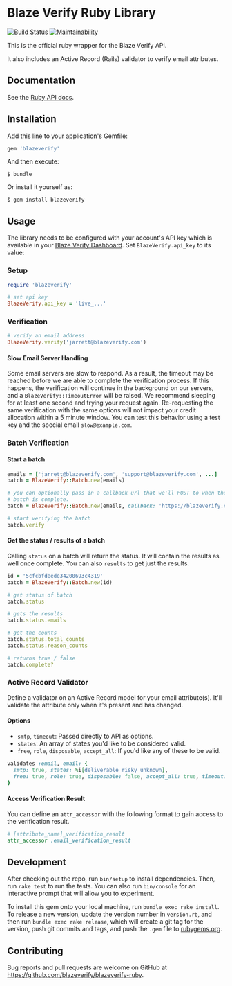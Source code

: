 # Blaze Verify Ruby Library

[![Build Status](https://travis-ci.com/blazeverify/blazeverify-ruby.svg)](https://travis-ci.com/blazeverify/blazeverify-ruby)
[![Maintainability](https://api.codeclimate.com/v1/badges/2d74c69a9155109058a7/maintainability)](https://codeclimate.com/github/blazeverify/blazeverify-ruby/maintainability)

This is the official ruby wrapper for the Blaze Verify API.

It also includes an Active Record (Rails) validator to verify email attributes.

## Documentation

See the [Ruby API docs](https://blazeverify.com/docs/api/?ruby).

## Installation

Add this line to your application's Gemfile:

```ruby
gem 'blazeverify'
```

And then execute:

    $ bundle

Or install it yourself as:

    $ gem install blazeverify

## Usage

The library needs to be configured with your account's API key which is available in your [Blaze Verify Dashboard](https://app.blazeverify.com/api). Set `BlazeVerify.api_key` to its value:

### Setup

```ruby
require 'blazeverify'

# set api key
BlazeVerify.api_key = 'live_...'
```

### Verification

```ruby
# verify an email address
BlazeVerify.verify('jarrett@blazeverify.com')
```

#### Slow Email Server Handling

Some email servers are slow to respond. As a result, the timeout may be reached
before we are able to complete the verification process. If this happens, the
verification will continue in the background on our servers, and a
`BlazeVerify::TimeoutError` will be raised. We recommend sleeping for at least
one second and trying your request again. Re-requesting the same verification
with the same options will not impact your credit allocation within a 5 minute
window. You can test this behavior using a test key and the special
email `slow@example.com`.

### Batch Verification

#### Start a batch

```ruby
emails = ['jarrett@blazeverify.com', 'support@blazeverify.com', ...]
batch = BlazeVerify::Batch.new(emails)

# you can optionally pass in a callback url that we'll POST to when the
# batch is complete.
batch = BlazeVerify::Batch.new(emails, callback: 'https://blazeverify.com/')

# start verifying the batch
batch.verify
```

#### Get the status / results of a batch

Calling `status` on a batch will return the status. It will contain the results as well once complete. You can also `results` to get just the results.

```ruby
id = '5cfcbfdeede34200693c4319'
batch = BlazeVerify::Batch.new(id)

# get status of batch
batch.status

# gets the results
batch.status.emails

# get the counts
batch.status.total_counts
batch.status.reason_counts

# returns true / false
batch.complete?
```

### Active Record Validator

Define a validator on an Active Record model for your email attribute(s).
It'll validate the attribute only when it's present and has changed.

#### Options

* `smtp`, `timeout`: Passed directly to API as options.
* `states`: An array of states you'd like to be considered valid.
* `free`, `role`, `disposable`, `accept_all`: If you'd like any of these to be valid.

```ruby
validates :email, email: {
  smtp: true, states: %i[deliverable risky unknown],
  free: true, role: true, disposable: false, accept_all: true, timeout: 3
}
```

#### Access Verification Result

You can define an `attr_accessor` with the following format to gain
access to the verification result.

```ruby
# [attribute_name]_verification_result
attr_accessor :email_verification_result
```

## Development

After checking out the repo, run `bin/setup` to install dependencies. Then, run `rake test` to run the tests. You can also run `bin/console` for an interactive prompt that will allow you to experiment.

To install this gem onto your local machine, run `bundle exec rake install`. To release a new version, update the version number in `version.rb`, and then run `bundle exec rake release`, which will create a git tag for the version, push git commits and tags, and push the `.gem` file to [rubygems.org](https://rubygems.org).

## Contributing

Bug reports and pull requests are welcome on GitHub at https://github.com/blazeverify/blazeverify-ruby.
